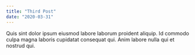 ```yaml
---
title: "Third Post"
date: "2020-03-31"
---
```


Quis sint dolor ipsum eiusmod labore laborum proident aliquip. Id commodo culpa magna laboris cupidatat consequat qui. Anim labore nulla qui et nostrud qui.